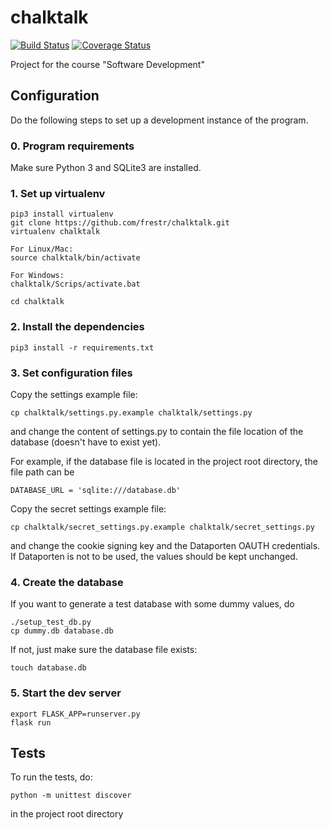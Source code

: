 # chalktalk

[![Build Status](https://travis-ci.org/frestr/chalktalk.svg?branch=master)](https://travis-ci.org/frestr/chalktalk)
[![Coverage Status](https://coveralls.io/repos/github/frestr/chalktalk/badge.svg?branch=dev)](https://coveralls.io/github/frestr/chalktalk?branch=dev)

Project for the course "Software Development"

## Configuration

Do the following steps to set up a development instance of the program.

### 0. Program requirements

Make sure Python 3 and SQLite3 are installed.

### 1. Set up virtualenv

```
pip3 install virtualenv
git clone https://github.com/frestr/chalktalk.git
virtualenv chalktalk

For Linux/Mac:
source chalktalk/bin/activate

For Windows:
chalktalk/Scrips/activate.bat

cd chalktalk
```

### 2. Install the dependencies

```
pip3 install -r requirements.txt
```

### 3. Set configuration files

Copy the settings example file:
```
cp chalktalk/settings.py.example chalktalk/settings.py
```
and change the content of settings.py to contain the file location of the
database (doesn't have to exist yet).

For example, if the database file is located in the project root directory, the
file path can be 
```
DATABASE_URL = 'sqlite:///database.db'
```

Copy the secret settings example file:
```
cp chalktalk/secret_settings.py.example chalktalk/secret_settings.py
```
and change the cookie signing key and the Dataporten OAUTH credentials. If
Dataporten is not to be used, the values should be kept unchanged.

### 4. Create the database

If you want to generate a test database with some dummy values, do
```
./setup_test_db.py
cp dummy.db database.db
```

If not, just make sure the database file exists:
```
touch database.db
```

### 5. Start the dev server

```
export FLASK_APP=runserver.py
flask run
```

## Tests
To run the tests, do:
```
python -m unittest discover
```
in the project root directory
